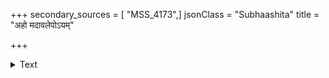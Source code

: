 +++
secondary_sources = [ "MSS_4173",]
jsonClass = "Subhaashita"
title = "अहो मदावलेपोऽयम्"

+++

<details><summary>Text</summary>

अहो मदावलेपोऽयम् असाराणां दुरात्मनाम्।  
कौरवाणां महीपत्वम् अस्माकं किल कालजम्॥
</details>
